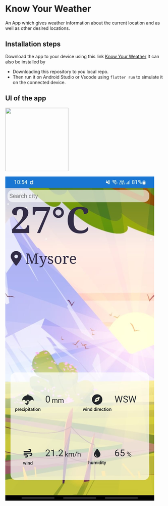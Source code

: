 # Know Your Weather

An App which gives weather information about the current location and as well as other desired locations.

## Installation steps

Download the app to your device using this link [Know Your Weather](https://weather-app-81dc6.firebaseapp.com/)
It can also be installed by
 - Downloading this repository to you local repo.
 - Then run it on Android Studio or Vscode using `flutter run` to simulate it on the connected device.

## UI of the app


<img src="https://github.com/AVKavan/WeatherApp-Flutter/assets/107805278/8d8b95f3-c56a-4e5d-86df-42e8e7d15d00" width="200" height="200" />

![ui 1](/images/weatherScreen-1.jpg)
